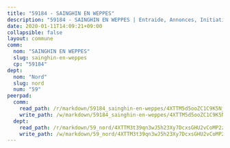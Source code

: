 ```yaml
---
title: "59184 - SAINGHIN EN WEPPES"
description: "59184 - SAINGHIN EN WEPPES | Entraide, Annonces, Initiatives"
date: 2020-01-11T14:09:21+09:00
collapsible: false
layout: commune
comm:
  nom: "SAINGHIN EN WEPPES"
  slug: sainghin-en-weppes
  cp: "59184"
dept:
  nom: "Nord"
  slug: nord
  num: "59"
peerpad:
  comm:
    read_path: /r/markdown/59184_sainghin-en-weppes/4XTTM5d5ooZC1C9K5NjvPRUrg7Zsr8TNyDb9Zh7k5XNbbbTWf
    write_path: /w/markdown/59184_sainghin-en-weppes/4XTTM5d5ooZC1C9K5NjvPRUrg7Zsr8TNyDb9Zh7k5XNbbbTWf-K3TgU3cyLuCZUFHRMt4pEsq9KKtT4JscFHjU9UPVgWX8WuyzvNhS132SDQVsw8vm2iPdR7hRbusY4JBCJyvwNusKxCajbsvqBGsGJfhhWNmVB8opppKexL96bDhnb7YPQDc7ABWo
  dept:
    read_path: /r/markdown/59_nord/4XTTM3t39qn3wJ5h23Xy7DcxsGHU2vCoMP2z3iS4TUn3TrtdJ
    write_path: /w/markdown/59_nord/4XTTM3t39qn3wJ5h23Xy7DcxsGHU2vCoMP2z3iS4TUn3TrtdJ-K3TgTuZGkuZqXfr6fpmH7pGsMT6ndvZQMyRDze5QBt7XScLWHoBi246kLoDKpTH2Yo4f3AFSSJqGc2ozvNww7qPLqsDjpvahxCbQ6F5znbfjp6kVgaDcTYc9LyhwSfYuCevnvZUQ
---
```


